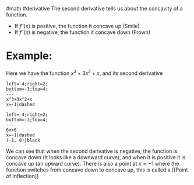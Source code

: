 #math #derivative 
The second derivative tells us about the concavity of a function. 

- If $f''(x)$ is positive, the function it concave up (Smile)
- If $f''(x)$ is negative, the function it concave down (Frown)

# Example:
Here we have the function $x^3+3x^2+x$, and its second derivative
```desmos-graph
left=-4;right=2;
bottom=-3;top=4;
---
x^3+3x^2+x
x=-1|dashed
```
```desmos-graph
left=-4;right=2;
bottom=-3;top=4;
---
6x+6
x=-1|dashed
(-1, 0)|black
```

We can see that when the second derivative is negative, the function is concave down (It looks like a downward curve), and when it is positive it is concave up (an upward curve). There is also a point at $x=-1$ where the function switches from concave down to concave up, this is called a [[Point of Inflection]] 
